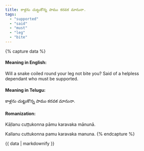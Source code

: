 ```yaml
---
title: కాళ్లను చుట్టుకొన్న పాము కరవక మానునా.
tags:
  - "supported"
  - "said"
  - "must"
  - "leg"
  - "bite"
---
```


{% capture data %}
#### Meaning in English:
Will a snake coiled round your leg not bite you?
Said of a helpless dependant who must be supported.

#### Meaning in Telugu:
కాళ్లను చుట్టుకొన్న పాము కరవక మానునా.

#### Romanization:
Kāḷlanu cuṭṭukonna pāmu karavaka mānunā.

Kallanu cuttukonna pamu karavaka manuna.
{% endcapture %}

{{ data | markdownify }}

